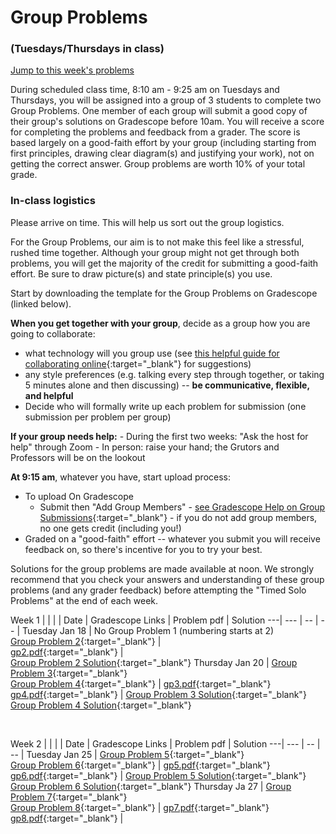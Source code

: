 # Group Problems
### (Tuesdays/Thursdays in class)

[Jump to this week's problems](#bottom)

During scheduled class time, 8:10 am - 9:25 am on Tuesdays and Thursdays, you will be assigned into a group of 3 students to complete two Group Problems. One member of each group will submit a good copy of their group's solutions on Gradescope before 10am. You will receive a score for completing the problems and feedback from a grader. The score is based largely on a good-faith effort by your group (including starting from first principles, drawing clear diagram(s) and justifying your work), not on getting the correct answer. Group problems are worth 10% of your total grade. 

### In-class logistics

Please arrive on time. This will help us sort out the group logistics. 

For the Group Problems, our aim is to not make this feel like a stressful, rushed time together. Although your group might not get through both problems, you will get the majority of the credit for submitting a good-faith effort. Be sure to draw picture(s) and state principle(s) you use.

Start by downloading the template for the Group Problems on Gradescope (linked below).

**When you get together with your group**, decide as a group how you are going to collaborate:

-  what technology will you group use (see [this helpful guide for collaborating online](ways-to-collaborate-on-group-problems){:target="_blank"} for suggestions) 
-  any style preferences (e.g. talking every step through together, or taking 5 minutes alone and then discussing) -- **be communicative, flexible, and helpful** 
- Decide who will formally write up each problem for submission (one submission per problem per group)
    
**If your group needs help:**
    - During the first two weeks: "Ask the host for help" through Zoom
    - In person: raise your hand; the Grutors and Professors will be on the lookout

**At 9:15 am**, whatever you have, start upload process:
+ To upload On Gradescope 
    - Submit then "Add Group Members" - [see Gradescope Help on Group Submissions](https://help.gradescope.com/article/m5qz2xsnjy-student-add-group-members){:target="_blank"} - if you do not add group members, no one gets credit (including you!)
+ Graded on a "good-faith" effort -- whatever you submit you will receive feedback on, so there's incentive for you to try your best.

Solutions for the group problems are made available at noon. We strongly recommend that you check your answers and understanding of these group problems (and any grader feedback) before attempting the "Timed Solo Problems" at the end of each week. 


Week 1 |  |  | |
Date | Gradescope Links | Problem pdf | Solution
---| --- | -- | -- |
Tuesday Jan 18 | No Group Problem 1 (numbering starts at 2) <br>  [Group Problem 2](https://www.gradescope.com/courses/355613/assignments/1773156){:target="_blank"} | <br> [gp2.pdf](https://drive.google.com/file/d/150GK8kMKj-nW0JFEfg_7qhF1wu-S2HvT/view?usp=sharing){:target="_blank"} |  <br> [Group Problem 2 Solution](https://drive.google.com/file/d/1wMvtgtCFFPMW2Td142Mw43AW_ZhDNaOp/view?usp=sharing){:target="_blank"}
Thursday Jan 20 | [Group Problem 3](https://www.gradescope.com/courses/355613/assignments/1773155){:target="_blank"} <br> [Group Problem 4](https://www.gradescope.com/courses/355613/assignments/1773151){:target="_blank"} | [gp3.pdf](https://drive.google.com/file/d/1mpcpCSFff_FwHOLNXrbLMYhVxw5O0XBr/view?usp=sharing){:target="_blank"} <br> [gp4.pdf](https://drive.google.com/file/d/1A0wUGSVsDJfGAwVw_MnUF1h4ZGTIi1Ep/view?usp=sharing){:target="_blank"} | [Group Problem 3 Solution](https://drive.google.com/file/d/1rUiqba4vR9Y6KQS8RXi84l60mfe9uW_O/view?usp=sharing){:target="_blank"}  <br> [Group Problem 4 Solution](https://drive.google.com/file/d/1dUjvrohkQyOV-ebmqzJgMr89PW2mTWsS/view?usp=sharing){:target="_blank"}

<br>

Week 2 |  |  | |
Date | Gradescope Links | Problem pdf | Solution
---| --- | -- | -- |
Tuesday Jan 25 | [Group Problem 5](https://www.gradescope.com/courses/355613/assignments/1773148){:target="_blank"} <br> [Group Problem 6](https://www.gradescope.com/courses/355613/assignments/1773147){:target="_blank"} | [gp5.pdf](https://drive.google.com/file/d/1jGuThA--fAfWR1PRNz_AI-bAExFpjeAn/view?usp=sharing){:target="_blank"} <br> [gp6.pdf](https://drive.google.com/file/d/1vD9M35fXHuo9_G_Alo2TzI8M2UoLPWnJ/view?usp=sharing){:target="_blank"} | [Group Problem 5 Solution](https://drive.google.com/file/d/1pT3pCp1VotaccHJWXGUgJ4Ern2F0WB7c/view?usp=sharing){:target="_blank"} <br> [Group Problem 6 Solution](https://drive.google.com/file/d/1bsmVRAQjdCjEgpgbKSxZ0-BvYVc4axBA/view?usp=sharing){:target="_blank"} 
Thursday Ja 27 | [Group Problem 7](https://www.gradescope.com/courses/355613/assignments/1773137){:target="_blank"} <br> [Group Problem 8](https://www.gradescope.com/courses/355613/assignments/1773146){:target="_blank"} | [gp7.pdf](https://drive.google.com/file/d/1S353a9z79xf7Tg4WDrq9hd6kzSRFwM6N/view?usp=sharing){:target="_blank"} <br> [gp8.pdf](https://drive.google.com/file/d/1z7UVwaBp-kBscsdSwegJdq9ysBiu89_t/view?usp=sharing){:target="_blank"} | 

<!--

[Group Problem 7 Solution](https://drive.google.com/file/d/1v_3G9pFVELPH46e4G-SD7OlWG0A0nGxK/view?usp=sharing){:target="_blank"} <br> [Group Problem 8 Solution](https://drive.google.com/file/d/133YNbwtB2oUVnBzgHKvElNajxOtuCgSE/view?usp=sharing){:target="_blank"}

<br>

Week 3 |  |  | |
---| --- | -- | -- |
Tuesday Feb 1 | [Group Problem 9](https://drive.google.com/file/d/1ya4OlHRL85EAEb-YbjuwOeinfiRWBKxt/view?usp=sharing){:target="_blank"} | [Group Problem 10](https://drive.google.com/file/d/1i0KWfR96KW55Xw0DF02Zs-0PfdAKo7fW/view?usp=sharing){:target="_blank"} | [Group Problem 9 Solution](https://drive.google.com/file/d/1f6SO0_BLnHQBnB1GLD11PuOjMSz7FJbG/view?usp=sharing){:target="_blank"} <br> [Group Problem 10 Solution](https://drive.google.com/file/d/1NMJDQKI7rZsVkY83eVSo-5QclzAx58Ht/view?usp=sharing){:target="_blank"}
Thursday Feb 3 | [Group Problem 11](https://drive.google.com/file/d/1o0QS6h5xlfjPwI0mOQspDVZtLonjK4vR/view?usp=sharing){:target="_blank"} | [Group Problem 12](https://drive.google.com/file/d/1Qmfv_FD9w2BBjGIfDuRNAEwFU6OImrVs/view?usp=sharing){:target="_blank"} | [Group Problem 11 Solution](https://drive.google.com/file/d/1mikBtmi5oGAGsTXF1AVZGBllnchN813a/view?usp=sharing){:target="_blank"} <br> [Group Problem 12 Solution](https://drive.google.com/file/d/1aGW-ZUKFrhTLR7ANoA5e-jwuICjhQyqw/view?usp=sharing){:target="_blank"}

<br>

Week 4 |  |  | |
---| --- | -- | -- |
Tuesday Feb 8 | [Group Problem 13](https://drive.google.com/file/d/1WQVeO0rbck5EWg9JOXkNIFqidSw8r-8N/view?usp=sharing){:target="_blank"} | [Group Problem 14](https://drive.google.com/file/d/1-QPrgqKdaXFVB1QdEthroQ7fJ5JxPDVe/view?usp=sharing){:target="_blank"} | [Group Problem 13 Solution](https://drive.google.com/file/d/1J0r91dicnw3q7YXPPbsH6wdSjRH4bNB-/view?usp=sharing){:target="_blank"} <br> [Group Problem 14 Solution](https://drive.google.com/file/d/1uNONj1e0RDg2jn1cOwZRyA_KSg5XLyzw/view?usp=sharing){:target="_blank"}
Thursday Feb 10 | [Group Problem 15](https://drive.google.com/file/d/1bwYO0nrePg8P6hh4V_G8xiZYOK4BMHfv/view?usp=sharing){:target="_blank"} | [Group Problem 16](https://drive.google.com/file/d/1hAcEvh4GPKV0rh8avT6UsczUW7XzNQJN/view?usp=sharing){:target="_blank"} | [Group Problem 15 Solution](https://drive.google.com/file/d/19QBPn6hlxOa1qeDAclcD56EBGK-H7MqW/view?usp=sharing){:target="_blank"} <br> [Group Problem 16 Solution](https://drive.google.com/file/d/1jyQrwxf27aSEUeV8IDfyVnRiymkRKlDk/view?usp=sharing){:target="_blank"}



<br>

Week 5 |  |  | |
---| --- | -- | -- |
Tuesday Feb 15 | [Group Problem 17](https://drive.google.com/file/d/1cQodH9A9KpzTZaTPb8c8OulnvO_1JRzb/view?usp=sharing){:target="_blank"} | [Group Problem 18](https://drive.google.com/file/d/1AvzY23_CSu6jgFtLfdZ444DTD1EvkJ2u/view?usp=sharing){:target="_blank"} | [Group Problem 17 Solution](https://drive.google.com/file/d/1qfTVqxvynXnl2nxwN--QnsXf_zWHkuXz/view?usp=sharing){:target="_blank"} <br> [Group Problem 18 Solution](https://drive.google.com/file/d/1gsEHGY5Ie4yNex6Vz6_5z3Cj8PFbnO5F/view?usp=sharing){:target="_blank"}
Thursday Feb 17 | [Group Problem 19](https://drive.google.com/file/d/1hggfYZm4sSiSWsTaWLZ3efP6qpujrLdc/view?usp=sharing){:target="_blank"} | [Group Problem 20](https://drive.google.com/file/d/15E3hH0VDL48Kr-kkn7zyuBDeYC0sburk/view?usp=sharing){:target="_blank"} | [Group Problem 19 Solution](https://drive.google.com/file/d/19O0T38Ia9DphJMR3YJZZO8J_LDe9CmLV/view?usp=sharing){:target="_blank"} <br> [Group Problem 20 Solution](https://drive.google.com/file/d/1IDKCtxWRj5TSgyAkZeUKK8v9P_c6b3fg/view?usp=sharing){:target="_blank"}

<br>

Week 6 |  |  | |
---| --- | -- | -- |
Tuesday Feb 22 | [Group Problem 21](https://drive.google.com/file/d/11bJPTliy8JdwRdJjm8lCSXzB7ceH4XI8/view?usp=sharing){:target="_blank"} | [Group Problem 22](https://drive.google.com/file/d/1_Iy6sLWqae-NSI3slZb0woKSABJ31cCM/view?usp=sharing){:target="_blank"} | [Group Problem 21 Solution](https://drive.google.com/file/d/1hDXLlsbNZ0B2vRkDWAiufn0BbOfa0dg-/view?usp=sharing){:target="_blank"} <br> [Group Problem 22 Solution](https://drive.google.com/file/d/1viK_0_yALy-Y2KUhGRw48O0KxgderS0z/view?usp=sharing){:target="_blank"}
Thursday Feb 24 | [Group Problem 23](https://drive.google.com/file/d/1qoZskMKJ6eLm712awEEFXT0hoEzw9Chn/view?usp=sharing){:target="_blank"} | [Group Problem 24](https://drive.google.com/file/d/1iv22_bZTX2chWmSdQBgO-sMH9BTHO83L/view?usp=sharing){:target="_blank"} | [Group Problem 23 Solution](https://drive.google.com/file/d/1PlRxMitgPERFS7gnHDykBbMU3JOLdYqi/view?usp=sharing){:target="_blank"} <br> [Group Problem 24 Solution](https://drive.google.com/file/d/1xGIjrboajjGf239c83VTylP2O0AnvguM/view?usp=sharing){:target="_blank"}

<br>

#### Week 7

Tuesday Mar 1 - Q&A about review (no group problems to submit)
[midterm-reivew-problems-with-coversheet.pdf](https://drive.google.com/file/d/11v_7ZVS57LuMORivv3bpw4O9_dpQNGPc/view?usp=sharing){:target="_blank"}

Thursday Mar 3 - **No class** - write your midterm during this time if you'd like

Our midterm exam (120 minutes long) will be released Wednesday afternoon and is due Friday March 4 by 5pm.

<br>

Week 8 |  |  | |
---| --- | -- | -- |
Tuesday Mar 8 | [Group Problem 25](https://drive.google.com/file/d/1LxAibcrORHLaIxKbrLhS1XFbagW0za7j/view?usp=sharing){:target="_blank"} | [Group Problem 26](https://drive.google.com/file/d/1pIH87qY4_doposrfSeXnGqJxC9K8xYPd/view?usp=sharing){:target="_blank"} | [Group Problem 25 Solution](https://drive.google.com/file/d/12s2rDDjmBZxowxyhnNdP4ojkveAf6A8d/view?usp=sharing){:target="_blank"} <br> [Group Problem 26 Solution](https://drive.google.com/file/d/1XqHNooY5CJ1h4o-37pyxdBRB0TJrTena/view?usp=sharing){:target="_blank"}
Thursday Mar 10 | [Group Problem 27](https://drive.google.com/file/d/1s48fnwMfp7p6dRAgR5rDRT2hlPE2IPuD/view?usp=sharing){:target="_blank"} | [Group Problem 28](https://drive.google.com/file/d/1jcBbbe5tOiSHMRaQpsYiuxmC9CLu4TmX/view?usp=sharing){:target="_blank"} | [Group Problem 27 Solution](https://drive.google.com/file/d/17d5ixK3BxzuGdzBib93ZKyjEBUV3OI2C/view?usp=sharing){:target="_blank"} <br> [Group Problem 28 Solution](https://drive.google.com/file/d/1KJaoTEbnSOJcrNnootuvcWhw-71n4Cfj/view?usp=sharing){:target="_blank"}


<br>

Week 9 |  |  | |
---| --- | -- | -- |
Tuesday Mar 22 | [Group Problem 29](https://drive.google.com/file/d/1I40wfxrrpvjGGUhmqApgZuSrkzAfM-cy/view?usp=sharing){:target="_blank"} | [Group Problem 30](https://drive.google.com/file/d/1qSBXzsLdXmsr6w4oKQpBr4RlsuvV4hXT/view?usp=sharing){:target="_blank"} | [Group Problem 29 Solution](https://drive.google.com/file/d/1jryVJ66BPLZvzBgAl6B_ZfU3ntSaf-Y4/view?usp=sharing){:target="_blank"} <br> [Group Problem 30 Solution](https://drive.google.com/file/d/1zggkHkrPTkJXNWFatmMCC0XpbXVWWaxK/view?usp=sharing){:target="_blank"}
Thursday Mar 24 | [Group Problem 31](https://drive.google.com/file/d/1659QWqIGFqJZAe1X5KvvctiATfnp4pLU/view?usp=sharing){:target="_blank"} | [Group Problem 32](https://drive.google.com/file/d/1IbsGN3vhSon9Ixlau9IL5SSeYwNomfkz/view?usp=sharing){:target="_blank"} | [Group Problem 31 Solution](https://drive.google.com/file/d/1xWv3lMm2V98Q-13ax_ATRmh3p0LAbbiX/view?usp=sharing){:target="_blank"} <br> [Group Problem 32 Solution](https://drive.google.com/file/d/1DZFwhYkOFJkX6wEEDJ3BpKhZUOvYmyfp/view?usp=sharing){:target="_blank"}


<br>

Week 10 |  |  | |
---| --- | -- | -- |
Tuesday Mar 29 | [Group Problem 33](https://drive.google.com/file/d/1EsOmyF1Tf-8kQa323b4hQbsY58HoT9SO/view?usp=sharing){:target="_blank"} | [Group Problem 34](https://drive.google.com/file/d/1uMXkV8wVN7Ee07EM4uVOuEKoYhlb9JMs/view?usp=sharing){:target="_blank"} | [Group Problem 33 Solution](https://drive.google.com/file/d/1cXpkPGPgwW7s3jXY4x3GsALqKbqJM27t/view?usp=sharing){:target="_blank"} <br> [Group Problem 34 Solution](https://drive.google.com/file/d/1Q6A3m-r3dq1RA2KGIWfvHArsr_oCBsu7/view?usp=sharing){:target="_blank"}
Thursday Mar 31 | [Group Problem 35](https://drive.google.com/file/d/1kHK9qNR-GFaWsQ_iQx8BYAXtj5LiBE8f/view?usp=sharing){:target="_blank"} | [Group Problem 36](https://drive.google.com/file/d/128YnfYIFLsN0BKPan4LFYeZDROd1Zlvt/view?usp=sharing){:target="_blank"} | [Group Problem 35 Solution](https://drive.google.com/file/d/1E-dwzn0AV__y7ZiCxGNjGKi6CIgmV2-L/view?usp=sharing){:target="_blank"} <br> [Group Problem 36 Solution](https://drive.google.com/file/d/1bY3x-KV8lfiLBqdNgPH2BRmOg8hx2fWH/view?usp=sharing){:target="_blank"}



<br>

Week 11 |  |  | |
---| --- | -- | -- |
Tuesday Apr 5 | [Group Problem 37](https://drive.google.com/file/d/18NMCCBZJyrvKO5E4wIOlGoTkkzOHKVLU/view?usp=sharing){:target="_blank"} | [Group Problem 38](https://drive.google.com/file/d/1yC_Nb5K3cXCCYaByWGK2qPVCZRUwWw03/view?usp=sharing){:target="_blank"} | [Group Problem 37 Solution](https://drive.google.com/file/d/1SxNCRFw6bybW92P6IQ2oetNtyXghM-Qw/view?usp=sharing){:target="_blank"} <br> [Group Problem 38 Solution](https://drive.google.com/file/d/1fcrnEOPyuJpnmAV02V3WiuIiAHK3mD0K/view?usp=sharing){:target="_blank"}


<br>

Week 12 |  |  | |
---| --- | -- | -- |
Tuesday Apr 12 | [Group Problem 39](https://drive.google.com/file/d/1-fhLxGHGg2U3sgNayY22aMorqvqecg3l/view?usp=sharing){:target="_blank"} | [Group Problem 40](https://drive.google.com/file/d/1-z9-5DcyPiviH0VfmcmnLl1TDAUHGkWL/view?usp=sharing){:target="_blank"} | [Group Problem 39 Solution](https://drive.google.com/file/d/1sBG2w228qwYxVRw5csm_wrtPZERbhhDe/view?usp=sharing){:target="_blank"} <br> [Group Problem 40 Solution](https://drive.google.com/file/d/1LEt5xFV382MPsHEfoorPmkyMo25rlNGs/view?usp=sharing){:target="_blank"}
Thursday Apr 14 | [Group Problem 41](https://drive.google.com/file/d/1cP-rZXSjnDXWk1T0QcgwpwAFoi40dGYi/view?usp=sharing){:target="_blank"} | [Group Problem 42](https://drive.google.com/file/d/1Lmrf_hSzvqNItBJULkaV-CHuygVA3vGW/view?usp=sharing){:target="_blank"} | [Group Problem 41 Solution](https://drive.google.com/file/d/1m84B7LBGLxg1bOPLBjd6ko9LmDjOjPPu/view?usp=sharing){:target="_blank"} <br> [Group Problem 42 Solution](https://drive.google.com/file/d/1tgQR82-88kP02XVFRo3YHLxfHbAzeKOE/view?usp=sharing){:target="_blank"}


<br>

Week 13 |  |  | |
---| --- | -- | -- |
Tuesday Apr 19 | [Group Problem 43](https://drive.google.com/file/d/1Z2o14QkHioo3SqT9mre3WPmCPy-3FYag/view?usp=sharing){:target="_blank"} | [Group Problem 44](https://drive.google.com/file/d/1R4bEThJPY5ktTcotfAHfdHjkuRmfHvIb/view?usp=sharing){:target="_blank"} | [Group Problem 43 Solution](https://drive.google.com/file/d/1WRAQacIzuDDkKsOEFZBGw6FF9k1OPT86/view?usp=sharing){:target="_blank"} <br> [Group Problem 44 Solution](https://drive.google.com/file/d/149khstjgmPuh5Tvr6-BGMb9G_ngM5Jma/view?usp=sharing){:target="_blank"}
Thursday Apr 21 | [Group Problem 45](https://drive.google.com/file/d/1-2irQurPumCF6j7XwQaWPzJSYESsC8YH/view?usp=sharing){:target="_blank"} | [Group Problem 46](https://drive.google.com/file/d/1ysR-b5vvhaMzA4BD_QfH6DfxpNLXozpb/view?usp=sharing){:target="_blank"} | [Group Problem 45 Solution](https://drive.google.com/file/d/1GsGNr1_G482jazbwkf_3vnHZRIGzxEQP/view?usp=sharing){:target="_blank"} <br> [Group Problem 46 Solution](https://drive.google.com/file/d/12JnNG0v29uRMlEi3XmvFHeFOYLt7oAwT/view?usp=sharing){:target="_blank"}

-->

<br>

<br>

<br>




<a id="bottom"></a>